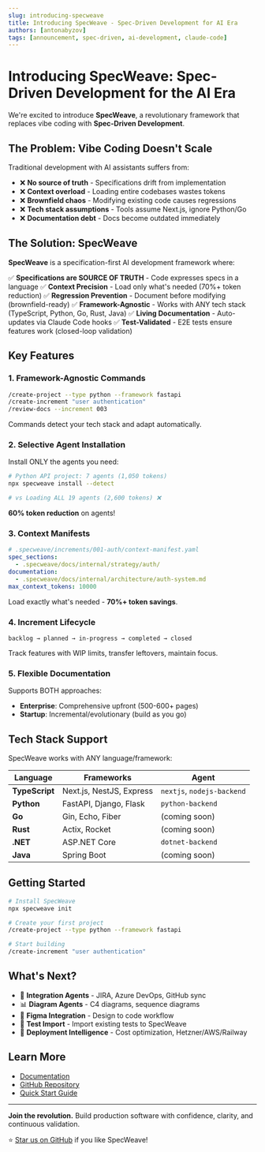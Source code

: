 ```yaml
---
slug: introducing-specweave
title: Introducing SpecWeave - Spec-Driven Development for AI Era
authors: [antonabyzov]
tags: [announcement, spec-driven, ai-development, claude-code]
---
```


# Introducing SpecWeave: Spec-Driven Development for the AI Era

We're excited to introduce **SpecWeave**, a revolutionary framework that replaces vibe coding with **Spec-Driven Development**.

<!-- truncate -->

## The Problem: Vibe Coding Doesn't Scale

Traditional development with AI assistants suffers from:

- ❌ **No source of truth** - Specifications drift from implementation
- ❌ **Context overload** - Loading entire codebases wastes tokens
- ❌ **Brownfield chaos** - Modifying existing code causes regressions
- ❌ **Tech stack assumptions** - Tools assume Next.js, ignore Python/Go
- ❌ **Documentation debt** - Docs become outdated immediately

## The Solution: SpecWeave

**SpecWeave** is a specification-first AI development framework where:

✅ **Specifications are SOURCE OF TRUTH** - Code expresses specs in a language
✅ **Context Precision** - Load only what's needed (70%+ token reduction)
✅ **Regression Prevention** - Document before modifying (brownfield-ready)
✅ **Framework-Agnostic** - Works with ANY tech stack (TypeScript, Python, Go, Rust, Java)
✅ **Living Documentation** - Auto-updates via Claude Code hooks
✅ **Test-Validated** - E2E tests ensure features work (closed-loop validation)

## Key Features

### 1. Framework-Agnostic Commands

```bash
/create-project --type python --framework fastapi
/create-increment "user authentication"
/review-docs --increment 003
```

Commands detect your tech stack and adapt automatically.

### 2. Selective Agent Installation

Install ONLY the agents you need:

```bash
# Python API project: 7 agents (1,050 tokens)
npx specweave install --detect

# vs Loading ALL 19 agents (2,600 tokens) ❌
```

**60% token reduction** on agents!

### 3. Context Manifests

```yaml
# .specweave/increments/001-auth/context-manifest.yaml
spec_sections:
  - .specweave/docs/internal/strategy/auth/
documentation:
  - .specweave/docs/internal/architecture/auth-system.md
max_context_tokens: 10000
```

Load exactly what's needed - **70%+ token savings**.

### 4. Increment Lifecycle

```
backlog → planned → in-progress → completed → closed
```

Track features with WIP limits, transfer leftovers, maintain focus.

### 5. Flexible Documentation

Supports BOTH approaches:

- **Enterprise**: Comprehensive upfront (500-600+ pages)
- **Startup**: Incremental/evolutionary (build as you go)

## Tech Stack Support

SpecWeave works with ANY language/framework:

| Language | Frameworks | Agent |
|----------|------------|-------|
| **TypeScript** | Next.js, NestJS, Express | `nextjs`, `nodejs-backend` |
| **Python** | FastAPI, Django, Flask | `python-backend` |
| **Go** | Gin, Echo, Fiber | (coming soon) |
| **Rust** | Actix, Rocket | (coming soon) |
| **.NET** | ASP.NET Core | `dotnet-backend` |
| **Java** | Spring Boot | (coming soon) |

## Getting Started

```bash
# Install SpecWeave
npx specweave init

# Create your first project
/create-project --type python --framework fastapi

# Start building
/create-increment "user authentication"
```

## What's Next?

- 🔧 **Integration Agents** - JIRA, Azure DevOps, GitHub sync
- 📊 **Diagram Agents** - C4 diagrams, sequence diagrams
- 🎨 **Figma Integration** - Design to code workflow
- 🧪 **Test Import** - Import existing tests to SpecWeave
- 🚀 **Deployment Intelligence** - Cost optimization, Hetzner/AWS/Railway

## Learn More

- [Documentation](https://spec-weave.com/docs/overview/introduction)
- [GitHub Repository](https://github.com/anton-abyzov/specweave)
- [Quick Start Guide](https://spec-weave.com/docs/guides/getting-started/quickstart)

---

**Join the revolution.** Build production software with confidence, clarity, and continuous validation.

⭐ [Star us on GitHub](https://github.com/anton-abyzov/specweave) if you like SpecWeave!
